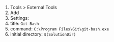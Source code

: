 1. Tools > External Tools
2. Add
3. Settings:
  1. title: `Git Bash`
  2. command: `C:\Program Files\Git\git-bash.exe`
  3. initial directory: `$(SolutionDir)`
